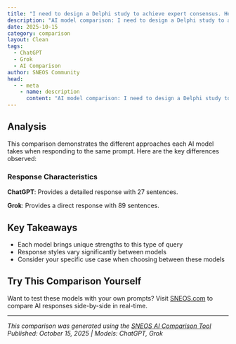 ```yaml
---
title: "I need to design a Delphi study to achieve expert consensus. Help me: 1) Select expert panel carefully (diverse"
description: "AI model comparison: I need to design a Delphi study to achieve expert consensus. Help me: 1) Select expert panel careful..."
date: 2025-10-15
category: comparison
layout: Clean
tags:
  - ChatGPT
  - Grok
  - AI Comparison
author: SNEOS Community
head:
  - - meta
    - name: description
      content: "AI model comparison: I need to design a Delphi study to achieve expert consensus. Help me: 1) Select expert panel carefully (diverse..."
---
```


<ChatComparison
  title="I need to design a Delphi study to achieve expert consensus. Help me: 1) Select expert panel carefully (diverse"
  prompt="I need to design a Delphi study to achieve expert consensus. Help me: 1) Select expert panel carefully (diverse"
  :responses='{"ChatGPT": "Designing a Delphi study involves several key steps, one of which is the careful selection of an expert panel. Here are detailed steps for selecting a panel of experts, with a focus on diversity:\n\n### Step 1: Define the Topic and Purpose\n- **Specify the Study Goal**: Clearly outline what you want to achieve with the Delphi study. Identify the specific questions or issues that require expert consensus.\n\n### Step 2: Determine Expert Criteria\n- **Expertise**: Define what qualifies someone as an expert in your area of inquiry. This might include educational background, years of experience, published works, or professional roles.\n- **Diversity**: Consider diversity in various dimensions, including:\n  - **Field of Expertise**: Encourage representation from different interdisciplinary experts (e.g., practitioners, researchers, policymakers).\n  - **Geographical Representation**: Seek participants from various regions to capture diverse perspectives and contexts.\n  - **Demographics**: Aim for diversity in gender, age, ethnicity, and other demographic factors to ensure a breadth of viewpoints.\n  - **Experience Level**: Include experts with varied levels of experience (emerging leaders and established authorities) to enrich discussions.\n\n### Step 3: Identify and Invite Experts\n- **Sources for Identification**: \n  - **Academic Institutions**: Professors, researchers, and graduate students from relevant fields.\n  - **Professional Associations**: Members or leaders in relevant industry organizations.\n  - **Policy Makers and Practitioners**: Individuals involved in policy formulation or practical implementation.\n  - **Conferences and Networking**: Utilize conferences, workshops, and professional networks to tap into expertise.\n  \n- **Invitation**: Create a compelling invitation highlighting the importance of their contributions and the study\u2019s goals. Be transparent about time commitment and expectations.\n\n### Step 4: Initial Screening\n- **Assessment of Qualifications**: Review credentials, publications, and relevant work experience to ensure they meet your defined criteria.\n- **Commitment**: Ensure each expert is willing to commit to participate throughout multiple rounds of the Delphi process.\n\n### Step 5: Invite Participation\n- **Diverse Recruitment Strategy**: Use different methods to invite a broad range of experts and ensure inclusivity (emails, social media, professional networks).\n- **Aim for a Sufficient Sample Size**: Depending on the topic, aim for a panel size of 10 to 30 experts. A larger group can offer more diverse perspectives but may be harder to manage.\n\n### Step 6: Prepare for the Delphi Rounds\n- **Onboarding**: Provide an introduction to the Delphi study process, its goals, and how the responses will be used.\n- **Discussion Guidelines**: Establish clear guidelines for how discussions will be conducted, ensuring respect for all opinions and encouraging constructive criticism.\n\n### Conclusion\nThe selection of a diverse expert panel in a Delphi study is crucial for obtaining a comprehensive view of the topic and achieving meaningful consensus. By consciously considering various dimensions of diversity and expertise, you can enhance the depth and richness of the data collected. \n\nMake sure to document your selection process and criteria for transparency and to address any potential biases that may arise during the expert selection stage.", "Grok": "### Designing a Delphi Study for Expert Consensus\n\nA Delphi study is an iterative, anonymous survey method used to gather expert opinions and achieve consensus on complex topics without face-to-face meetings. It\u0027s particularly useful for forecasting, policy-making, or decision-support in fields like healthcare, education, or technology. I\u0027ll help you step by step, starting with your first point on selecting an expert panel. Since your query cuts off, I\u0027ll also outline a general framework for the full design, which you can adapt.\n\n#### 1. Selecting the Expert Panel Carefully (With Diversity)\nThe panel is the foundation of a Delphi study\u2014its quality determines the study\u0027s validity. Aim for 10\u201350 experts (depending on your topic\u0027s complexity; smaller for niche fields, larger for broader ones) to balance depth and feasibility. Focus on diversity to minimize bias and enhance robustness. Here\u0027s how to do it systematically:\n\n- **Define Expertise Criteria**: \n  - Identify core qualifications: Relevant professional experience (e.g., 10\u002B years in the field), academic credentials (e.g., PhD or publications), or practical involvement (e.g., policy influencers or practitioners). For example, if studying climate policy, include scientists, policymakers, and industry leaders.\n  - Exclude conflicts of interest: Screen for biases (e.g., funding ties) that could skew responses.\n\n- **Ensure Diversity**:\n  - **Demographic**: Include varied genders, ages, ethnicities, and geographies to reflect global perspectives (e.g., experts from different countries or regions).\n  - **Professional/Disciplinary**: Mix backgrounds (e.g., academics, practitioners, stakeholders) to capture interdisciplinary views. Avoid homogeneity\u2014e.g., don\u0027t select only academics if your topic involves real-world application.\n  - **Experience Levels**: Blend senior experts with emerging voices for fresh insights.\n  - **Sampling Method**: Use purposive sampling: Start with a literature review or key informants to identify nominees, then snowball (ask initial experts to recommend others). Aim for 20\u201330% representation per subgroup to maintain balance.\n\n- **Recruitment and Practical Tips**:\n  - Target: Professional networks (LinkedIn, associations like IEEE or WHO), conferences, or databases (e.g., Google Scholar for publications).\n  - Size Goal: Recruit 1.5\u20132x your target panel to account for 20\u201350% dropout rates in iterative rounds.\n  - Screening: Send a short questionnaire to verify fit (e.g., \u0022Rate your expertise on a 1\u201310 scale\u0022). Pilot with 2\u20133 to refine criteria.\n  - Ethics: Obtain informed consent, ensure anonymity, and consider incentives (e.g., co-authorship or small stipends).\n\nA diverse panel reduces groupthink and increases the study\u0027s credibility\u2014studies like those from RAND Corporation emphasize this for policy applications.\n\n#### 2. Formulating Research Questions and Objectives\n- Clearly state your aim: E.g., \u0022Achieve consensus on key strategies for sustainable urban planning.\u0022\n- Generate initial items: Use literature reviews, focus groups, or open-ended surveys in Round 1 to brainstorm statements/items (e.g., Likert-scale ratings like \u0022Strongly Agree to Strongly Disagree\u0022).\n- Prioritize: Limit to 20\u201330 items per round to avoid fatigue.\n\n#### 3. Structuring the Rounds\nDelphi typically involves 2\u20134 anonymous rounds via email/online tools (e.g., Qualtrics, Google Forms, or dedicated software like Delphus).\n\n- **Round 1**: Open-ended or semi-structured survey for idea generation. Experts provide qualitative input.\n- **Subsequent Rounds**: Share aggregated anonymized feedback (e.g., medians, quartiles) from prior rounds. Experts revise ratings. Stop when consensus is reached (e.g., 70\u201380% agreement) or stability (minimal changes between rounds).\n- Feedback Mechanism: Provide rationale summaries to explain shifts, fostering convergence.\n\n#### 4. Achieving and Measuring Consensus\n- Define thresholds upfront: E.g., consensus if \u226575% of experts rate an item 4\u002B on a 5-point scale, or interquartile range \u003C1.\n- Handle disputes: Use controlled feedback to highlight divergences without revealing identities.\n- Analyze: Calculate medians, means, and stability metrics (e.g., Kendall\u0027s W for agreement). Software like SPSS or R can help.\n\n#### 5. Implementation and Best Practices\n- Timeline: 2\u20136 months, with 2\u20134 weeks per round.\n- Tools: Anonymous platforms; track response rates (\u003E70% ideal).\n- Challenges and Mitigations:\n  - Low response: Follow-ups and reminders.\n  - Bias: Strict anonymity; no dominant voices.\n  - Validity: Pilot test the survey; report methods transparently for publication.\n- Reporting: Follow guidelines like those from the Journal of Advanced Nursing\u2014include panel demographics, round summaries, and limitations.\n\nThis framework is adaptable\u2014e.g., for a healthcare Delphi, emphasize clinical experts. If you provide more details on your topic (e.g., field, goals), I can refine this further, such as suggesting specific recruitment sources or question templates. What\u0027s your study\u0027s focus?"}' published-date="{DateTime.UtcNow:HH:mm}"
/>

## Analysis

This comparison demonstrates the different approaches each AI model takes when responding to the same prompt. Here are the key differences observed:

### Response Characteristics

**ChatGPT**: Provides a detailed response with 27 sentences. 

**Grok**: Provides a direct response with 89 sentences. 

## Key Takeaways

- Each model brings unique strengths to this type of query
- Response styles vary significantly between models
- Consider your specific use case when choosing between these models

## Try This Comparison Yourself

Want to test these models with your own prompts? Visit [SNEOS.com](https://sneos.com) to compare AI responses side-by-side in real-time.

---

*This comparison was generated using the [SNEOS AI Comparison Tool](https://sneos.com)*
*Published: October 15, 2025 | Models: ChatGPT, Grok*
